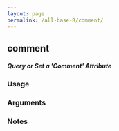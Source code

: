 ```yaml
---
layout: page
permalink: /all-base-R/comment/
---
```


## __comment__

#### _Query or Set a 'Comment' Attribute_

### Usage

### Arguments

### Notes
